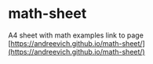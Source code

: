 # math-sheet
A4 sheet with math examples
link to page [https://andreevich.github.io/math-sheet/](https://andreevich.github.io/math-sheet/) 
